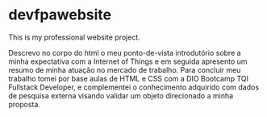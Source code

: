 # devfpawebsite
This is my professional website project.

Descrevo no corpo do html o meu ponto-de-vista introdutório sobre a minha expectativa com a Internet of Things e em seguida apresento um resumo de minha atuação no mercado de trabalho. Para concluir meu trabalho tomei por base aulas de HTML e CSS com a DIO Bootcamp TQI Fullstack Developer, e complementei o conhecimento adquirido com dados de pesquisa externa visando validar um objeto direcionado a minha proposta.
